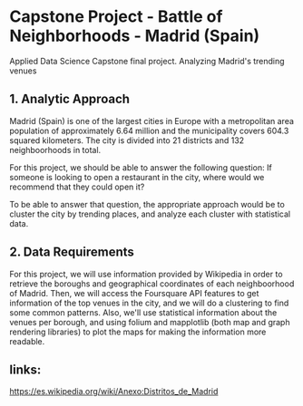 # Capstone Project - Battle of Neighborhoods - Madrid (Spain)
Applied Data Science Capstone final project. Analyzing Madrid's trending venues


## 1. Analytic Approach
Madrid (Spain) is one of the largest cities in Europe with a metropolitan area population of approximately 6.64 million and the municipality covers 604.3 squared kilometers. The city is divided into 21 districts and 132 neighboorhoods in total. 

For this project, we should be able to answer the following question: If someone is looking to open a restaurant in the city, where would we recommend that they could open it? 

To be able to answer that question, the appropriate approach would be to cluster the city by trending places, and analyze each cluster with statistical data.

## 2. Data Requirements
For this project, we will use information provided by Wikipedia in order to retrieve the boroughs and geographical coordinates of each neighboorhood of Madrid. Then, we will access the Foursquare API features to get information of the top venues in the city, and we will do a clustering to find some common patterns. Also, we'll use statistical information about the venues per borough, and using folium and mapplotlib (both map and graph rendering libraries)  to plot the maps for making the information more readable. 

## links:
https://es.wikipedia.org/wiki/Anexo:Distritos_de_Madrid
